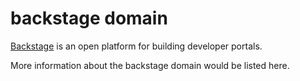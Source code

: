 # backstage domain

[Backstage](https://backstage.io/) is an open platform for building developer portals.

More information about the backstage domain would be listed here.